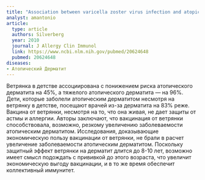 ```yaml
---
title: "Association between varicella zoster virus infection and atopic dermatitis in early and late childhood: a case-control study"
analyst: amantonio
article:
  type: article
  authors: Silverberg
  year: 2010
  journal: J Allergy Clin Immunol
  link: https://www.ncbi.nlm.nih.gov/pubmed/20624648
  pubmed: 20624648
diseases:
- Атопический Дерматит
---
```


Ветрянка в детстве ассоциирована с понижением риска атопического дерматита на 45%, а тяжелого атопического дерматита — на 96%.
Дети, которые заболели атопическим дерматитом несмотря на ветрянку в детстве, посещают врачей из-за дерматита на 83% реже.
Вакцина от ветрянки, несмотря на то, что она живая, не дает защиты от астмы и аллергии.
Авторы заключают, что вакцинация от ветрянки способствовала, возможно, резкому увеличению заболеваемости атопическим дерматитом.
Исследования, доказывающие экономическую пользу вакцинации от ветрянки, не брали в расчет увеличение заболеваемости атопическим дерматитом. Поскольку защитный эффект ветрянки на дерматит длится до 8-10 лет, возможно имеет смысл подождать с прививкой до этого возраста, что увеличит экономическую выгоду вакцинации, и в то же время обеспечит коллективный иммунитет.
